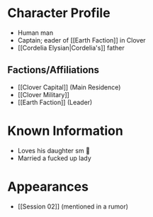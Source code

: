 # Character Profile
- Human man
- Captain; eader of [[Earth Faction]] in Clover
- [[Cordelia Elysian|Cordelia's]] father

## Factions/Affiliations
- [[Clover Capital]] (Main Residence)
- [[Clover Military]]
- [[Earth Faction]] (Leader)

# Known Information
- Loves his daughter sm 🥺
- Married a fucked up lady

# Appearances
- [[Session 02]] (mentioned in a rumor)